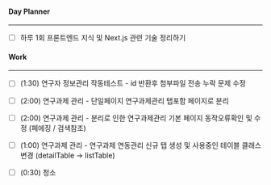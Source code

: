 
#### Day Planner
---
- [ ] 하루 1회 프론트엔드 지식 및 Next.js 관련 기술 정리하기


#### Work
---
- [ ] (1:30) 연구자 정보관리 작동테스트 - id 반환후 첨부파일 전송 누락 문제 수정
- [ ] (2:00) 연구과제 관리 - 단일페이지 연구과제관리 탭포함 페이지로 분리
- [ ] (2:00) 연구과제 관리 - 분리로 인한 연구과제관리 기본 페이지 동작오류확인 및 수정 (페에징 / 검색참조)
- [ ] (1:00) 연구과제 관리 - 연구과제 연동관리 신규 탭 생성 및 사용중인 테이블 클래스 변경 (detailTable -> listTable)
- [ ] (0:30) 청소



